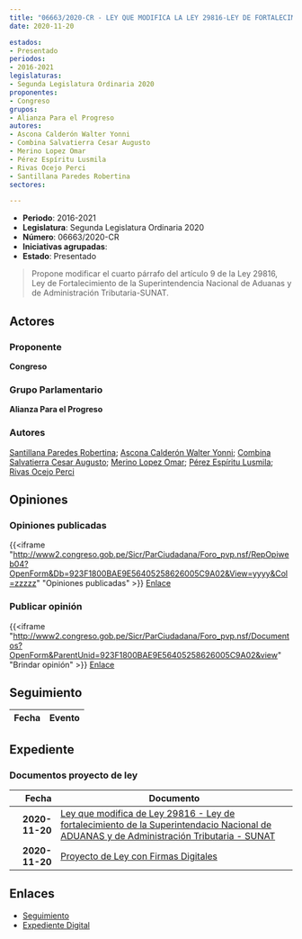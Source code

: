 ```yaml
---
title: "06663/2020-CR - LEY QUE MODIFICA LA LEY 29816-LEY DE FORTALECIMIENTO DE LA SUPERINTENDENCIA NACIONAL DE ADUANAS Y DE ADMINISTRACIÓN TRIBUTARIA-SUNAT"
date: 2020-11-20

estados:
- Presentado
periodos:
- 2016-2021
legislaturas:
- Segunda Legislatura Ordinaria 2020
proponentes:
- Congreso
grupos:
- Alianza Para el Progreso
autores:
- Ascona Calderón Walter Yonni
- Combina Salvatierra Cesar Augusto
- Merino Lopez Omar
- Pérez Espíritu Lusmila
- Rivas Ocejo Perci
- Santillana Paredes Robertina
sectores:

---
```

- **Periodo**: 2016-2021
- **Legislatura**: Segunda Legislatura Ordinaria 2020
- **Número**: 06663/2020-CR
- **Iniciativas agrupadas**: 
- **Estado**: Presentado

> Propone modificar el cuarto párrafo del artículo 9 de la Ley 29816, Ley de Fortalecimiento de la Superintendencia Nacional de Aduanas y de Administración Tributaria-SUNAT.


## Actores

### Proponente

**Congreso**

### Grupo Parlamentario

**Alianza Para el Progreso**

### Autores

[Santillana Paredes Robertina](mailto:mailto:rsantillana@congreso.gob.pe); [Ascona Calderón Walter Yonni](mailto:mailto:wascona@congreso.gob.pe); [Combina Salvatierra Cesar Augusto](mailto:mailto:ccombina@congreso.gob.pe); [Merino Lopez Omar](mailto:mailto:omerino@congreso.gob.pe); [Pérez Espíritu Lusmila](mailto:mailto:lperez@congreso.gob.pe); [Rivas Ocejo Perci](mailto:mailto:privas@congreso.gob.pe)

## Opiniones

### Opiniones publicadas

{{<iframe "http://www2.congreso.gob.pe/Sicr/ParCiudadana/Foro_pvp.nsf/RepOpiweb04?OpenForm&Db=923F1800BAE9E56405258626005C9A02&View=yyyy&Col=zzzzz" "Opiniones publicadas" >}}
[Enlace](http://www2.congreso.gob.pe/Sicr/ParCiudadana/Foro_pvp.nsf/RepOpiweb04?OpenForm&Db=923F1800BAE9E56405258626005C9A02&View=yyyy&Col=zzzzz)

### Publicar opinión

{{<iframe "http://www2.congreso.gob.pe/Sicr/ParCiudadana/Foro_pvp.nsf/Documentos?OpenForm&ParentUnid=923F1800BAE9E56405258626005C9A02&view" "Brindar opinión" >}}
[Enlace](http://www2.congreso.gob.pe/Sicr/ParCiudadana/Foro_pvp.nsf/Documentos?OpenForm&ParentUnid=923F1800BAE9E56405258626005C9A02&view)


## Seguimiento

| Fecha | Evento |
|------:|--------|


## Expediente

### Documentos proyecto de ley

| Fecha | Documento |
|------:|-----------|
| **2020-11-20** | [Ley que modifica de Ley 29816 - Ley de fortalecimiento de la Superintendacio Nacional de ADUANAS y de Administración Tributaria - SUNAT](https://leyes.congreso.gob.pe/Documentos/2016_2021/Proyectos_de_Ley_y_de_Resoluciones_Legislativas/PL06666320201120.pdf) |
| **2020-11-20** | [Proyecto de Ley con Firmas Digitales](https://leyes.congreso.gob.pe/Documentos/2016_2021/Proyectos_de_Ley_y_de_Resoluciones_Legislativas/Proyectos_Firmas_digitales/PL06663.pdf) |

## Enlaces

- [Seguimiento](http://www2.congreso.gob.pe/Sicr/TraDocEstProc/CLProLey2016.nsf/f7fff46988ca05b1052578e100829cc7/22dd4aee1d84403005258626007227b9?OpenDocument)
- [Expediente Digital](http://www2.congreso.gob.pe/Sicr/TraDocEstProc/Expvirt_2011.nsf/visbusqptramdoc1621/06663?opendocument)

